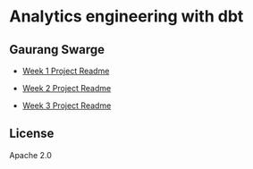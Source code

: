 # Analytics engineering with dbt
## Gaurang Swarge

- [Week 1 Project Readme](https://github.com/rckclimber/course-dbt/blob/main/week1_project_readme.md)

- [Week 2 Project Readme](https://github.com/rckclimber/course-dbt/blob/main/week2_project_readme.md)

- [Week 3 Project Readme](https://github.com/rckclimber/course-dbt/blob/main/week3_project_readme.md)

## License

Apache 2.0
